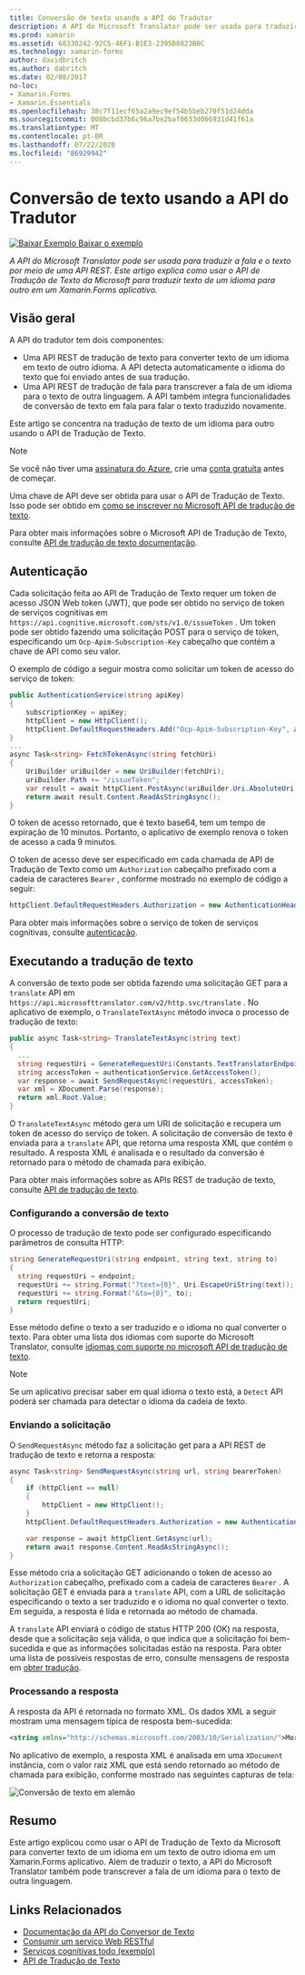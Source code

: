 ```yaml
---
title: Conversão de texto usando a API do Tradutor
description: A API do Microsoft Translator pode ser usada para traduzir a fala e o texto por meio de uma API REST. Este artigo explica como usar o API de Tradução de Texto da Microsoft para traduzir texto de um idioma para outro em um Xamarin.Forms aplicativo.
ms.prod: xamarin
ms.assetid: 68330242-92C5-46F1-B1E3-2395D8823B0C
ms.technology: xamarin-forms
author: davidbritch
ms.author: dabritch
ms.date: 02/08/2017
no-loc:
- Xamarin.Forms
- Xamarin.Essentials
ms.openlocfilehash: 38c7f11ecf65a2a9ec9ef54b5beb270f51d24dda
ms.sourcegitcommit: 008bcbd37b6c96a7be2baf0633d066931d41f61a
ms.translationtype: MT
ms.contentlocale: pt-BR
ms.lasthandoff: 07/22/2020
ms.locfileid: "86929942"
---
```

# <a name="text-translation-using-the-translator-api"></a>Conversão de texto usando a API do Tradutor

[![Baixar Exemplo](~/media/shared/download.png) Baixar o exemplo](https://docs.microsoft.com/samples/xamarin/xamarin-forms-samples/webservices-todocognitiveservices)

_A API do Microsoft Translator pode ser usada para traduzir a fala e o texto por meio de uma API REST. Este artigo explica como usar o API de Tradução de Texto da Microsoft para traduzir texto de um idioma para outro em um Xamarin.Forms aplicativo._

## <a name="overview"></a>Visão geral

A API do tradutor tem dois componentes:

- Uma API REST de tradução de texto para converter texto de um idioma em texto de outro idioma. A API detecta automaticamente o idioma do texto que foi enviado antes de sua tradução.
- Uma API REST de tradução de fala para transcrever a fala de um idioma para o texto de outra linguagem. A API também integra funcionalidades de conversão de texto em fala para falar o texto traduzido novamente.

Este artigo se concentra na tradução de texto de um idioma para outro usando o API de Tradução de Texto.

> [!NOTE]
> Se você não tiver uma [assinatura do Azure](/azure/guides/developer/azure-developer-guide#understanding-accounts-subscriptions-and-billing), crie uma [conta gratuita](https://aka.ms/azfree-docs-mobileapps) antes de começar.

Uma chave de API deve ser obtida para usar o API de Tradução de Texto. Isso pode ser obtido em [como se inscrever no Microsoft API de tradução de texto](/azure/cognitive-services/translator/translator-text-how-to-signup/).

Para obter mais informações sobre o Microsoft API de Tradução de Texto, consulte [API de tradução de texto documentação](/azure/cognitive-services/translator/).

## <a name="authentication"></a>Autenticação

Cada solicitação feita ao API de Tradução de Texto requer um token de acesso JSON Web token (JWT), que pode ser obtido no serviço de token de serviços cognitivas em `https://api.cognitive.microsoft.com/sts/v1.0/issueToken` . Um token pode ser obtido fazendo uma solicitação POST para o serviço de token, especificando um `Ocp-Apim-Subscription-Key` cabeçalho que contém a chave de API como seu valor.

O exemplo de código a seguir mostra como solicitar um token de acesso do serviço de token:

```csharp
public AuthenticationService(string apiKey)
{
    subscriptionKey = apiKey;
    httpClient = new HttpClient();
    httpClient.DefaultRequestHeaders.Add("Ocp-Apim-Subscription-Key", apiKey);
}
...
async Task<string> FetchTokenAsync(string fetchUri)
{
    UriBuilder uriBuilder = new UriBuilder(fetchUri);
    uriBuilder.Path += "/issueToken";
    var result = await httpClient.PostAsync(uriBuilder.Uri.AbsoluteUri, null);
    return await result.Content.ReadAsStringAsync();
}
```

O token de acesso retornado, que é texto base64, tem um tempo de expiração de 10 minutos. Portanto, o aplicativo de exemplo renova o token de acesso a cada 9 minutos.

O token de acesso deve ser especificado em cada chamada de API de Tradução de Texto como um `Authorization` cabeçalho prefixado com a cadeia de caracteres `Bearer` , conforme mostrado no exemplo de código a seguir:

```csharp
httpClient.DefaultRequestHeaders.Authorization = new AuthenticationHeaderValue("Bearer", bearerToken);
```

Para obter mais informações sobre o serviço de token de serviços cognitivas, consulte [autenticação](/azure/cognitive-services/translator/reference/v3-0-reference#authentication).

## <a name="performing-text-translation"></a>Executando a tradução de texto

A conversão de texto pode ser obtida fazendo uma solicitação GET para a `translate` API em `https://api.microsofttranslator.com/v2/http.svc/translate` . No aplicativo de exemplo, o `TranslateTextAsync` método invoca o processo de tradução de texto:

```csharp
public async Task<string> TranslateTextAsync(string text)
{
  ...
  string requestUri = GenerateRequestUri(Constants.TextTranslatorEndpoint, text, "en", "de");
  string accessToken = authenticationService.GetAccessToken();
  var response = await SendRequestAsync(requestUri, accessToken);
  var xml = XDocument.Parse(response);
  return xml.Root.Value;
}
```

O `TranslateTextAsync` método gera um URI de solicitação e recupera um token de acesso do serviço de token. A solicitação de conversão de texto é enviada para a `translate` API, que retorna uma resposta XML que contém o resultado. A resposta XML é analisada e o resultado da conversão é retornado para o método de chamada para exibição.

Para obter mais informações sobre as APIs REST de tradução de texto, consulte [API de tradução de texto](/azure/cognitive-services/translator/reference/v3-0-reference).

### <a name="configuring-text-translation"></a>Configurando a conversão de texto

O processo de tradução de texto pode ser configurado especificando parâmetros de consulta HTTP:

```csharp
string GenerateRequestUri(string endpoint, string text, string to)
{
  string requestUri = endpoint;
  requestUri += string.Format("?text={0}", Uri.EscapeUriString(text));
  requestUri += string.Format("&to={0}", to);
  return requestUri;
}
```

Esse método define o texto a ser traduzido e o idioma no qual converter o texto. Para obter uma lista dos idiomas com suporte do Microsoft Translator, consulte [idiomas com suporte no microsoft API de tradução de texto](/azure/cognitive-services/translator/languages/).

> [!NOTE]
> Se um aplicativo precisar saber em qual idioma o texto está, a `Detect` API poderá ser chamada para detectar o idioma da cadeia de texto.

### <a name="sending-the-request"></a>Enviando a solicitação

O `SendRequestAsync` método faz a solicitação get para a API REST de tradução de texto e retorna a resposta:

```csharp
async Task<string> SendRequestAsync(string url, string bearerToken)
{
    if (httpClient == null)
    {
        httpClient = new HttpClient();
    }
    httpClient.DefaultRequestHeaders.Authorization = new AuthenticationHeaderValue("Bearer", bearerToken);

    var response = await httpClient.GetAsync(url);
    return await response.Content.ReadAsStringAsync();
}
```

Esse método cria a solicitação GET adicionando o token de acesso ao `Authorization` cabeçalho, prefixado com a cadeia de caracteres `Bearer` . A solicitação GET é enviada para a `translate` API, com a URL de solicitação especificando o texto a ser traduzido e o idioma no qual converter o texto. Em seguida, a resposta é lida e retornada ao método de chamada.

A `translate` API enviará o código de status HTTP 200 (OK) na resposta, desde que a solicitação seja válida, o que indica que a solicitação foi bem-sucedida e que as informações solicitadas estão na resposta. Para obter uma lista de possíveis respostas de erro, consulte mensagens de resposta em [obter tradução](/azure/cognitive-services/translator/reference/v3-0-translate).

### <a name="processing-the-response"></a>Processando a resposta

A resposta da API é retornada no formato XML. Os dados XML a seguir mostram uma mensagem típica de resposta bem-sucedida:

```xml
<string xmlns="http://schemas.microsoft.com/2003/10/Serialization/">Morgen kaufen gehen ein</string>
```

No aplicativo de exemplo, a resposta XML é analisada em uma `XDocument` instância, com o valor raiz XML que está sendo retornado ao método de chamada para exibição, conforme mostrado nas seguintes capturas de tela:

![Conversão de texto em alemão](text-translation-images/text-translation.png)

## <a name="summary"></a>Resumo

Este artigo explicou como usar o API de Tradução de Texto da Microsoft para converter texto de um idioma em um texto de outro idioma em um Xamarin.Forms aplicativo. Além de traduzir o texto, a API do Microsoft Translator também pode transcrever a fala de um idioma para o texto de outra linguagem.

## <a name="related-links"></a>Links Relacionados

- [Documentação da API do Conversor de Texto](/azure/cognitive-services/translator/)
- [Consumir um serviço Web RESTful](~/xamarin-forms/data-cloud/web-services/rest.md)
- [Serviços cognitivas todo (exemplo)](https://docs.microsoft.com/samples/xamarin/xamarin-forms-samples/webservices-todocognitiveservices)
- [API de Tradução de Texto](/azure/cognitive-services/translator/reference/v3-0-reference)
